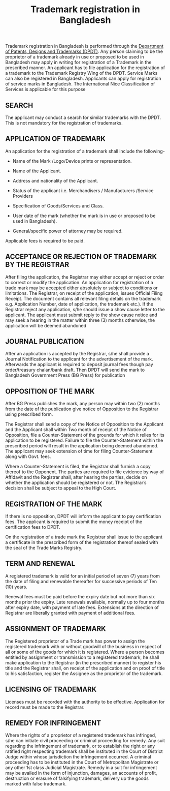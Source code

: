 ﻿---
layout: post
title: Trademark registration in Bangladesh  
---

Trademark registration in Bangladesh is performed through the [Department of Patents, Designs and Trademarks (DPDT)](http://www.dpdt.gov.bd). Any person claiming to be the proprietor of a trademark already in use or proposed to be used in Bangladesh may apply in writing for registration of a Trademark in the prescribed manner. An applicant has to file application for the registration of a trademark to the Trademark Registry Wing of the DPDT. Service Marks can also be registered in Bangladesh. Applicants can apply for registration of service marks in Bangladesh. The International Nice Classification of Services is applicable for this purpose

## SEARCH

The applicant may conduct a search for similar trademarks with the DPDT. This is not mandatory for the registration of trademarks.

## APPLICATION OF TRADEMARK

An application for the registration of a trademark shall include the following-

- Name of the Mark /Logo/Device prints or representation.

- Name of the Applicant.

- Address and nationality of the Applicant.

- Status of the applicant i.e. Merchandisers / Manufacturers /Service Providers

- Specification of Goods/Services and Class.

- User date of the mark (whether the mark is in use or proposed to be used in Bangladesh).

- General/specific power of attorney may be required.

Applicable fees is required to be paid.

## ACCEPTANCE OR REJECTION OF TRADEMARK BY THE REGISTRAR

After filing the application, the Registrar may either accept or reject or order to correct or modify the application. An application for registration of a trade mark may be accepted either absolutely or subject to conditions or limitations. The Registrar, on receipt of the application, issues Official Filing Receipt. The document contains all relevant filing details on the trademark e.g. Application Number, date of application, the trademark etc.). If the Registrar reject any application, s/he should issue a show cause letter to the applicant. The applicant must submit reply to the show cause notice and may seek a hearing in the matter within three (3) months otherwise, the application will be deemed abandoned

## JOURNAL PUBLICATION

After an application is accepted by the Registrar, s/he shall provide a Journal Notification to the applicant for the advertisement of the mark. Afterwards the applicant is required to deposit journal fees though pay order/treasury chalan/bank draft. Then DPDT will send the mark to Bangladesh Government Press (BG Press) for publication

## OPPOSITION OF THE MARK

After BG Press publishes the mark, any person may within two (2) months from the date of the publication give notice of Opposition to the Registrar using prescribed form.

The Registrar shall send a copy of the Notice of Opposition to the Applicant and the Applicant shall within Two month of receipt of the Notice of Opposition, file a Counter-Statement of the grounds for which it relies for its application to be registered. Failure to file the Counter-Statement within the prescribed period will result in the application being deemed abandoned. The applicant may seek extension of time for filing Counter-Statement along with Govt. fees.

Where a Counter-Statement is filed, the Registrar shall furnish a copy thereof to the Opponent. The parties are required to file evidence by way of Affidavit and the Registrar shall, after hearing the parties, decide on whether the application should be registered or not. The Registrar’s decision shall be subject to appeal to the High Court.

## REGISTRATION OF THE MARK

If there is no opposition, DPDT will inform the applicant to pay certification fees. The applicant is required to submit the money receipt of the certification fees to DPDT.

On the registration of a trade mark the Registrar shall issue to the applicant a certificate in the prescribed form of the registration thereof sealed with the seal of the Trade Marks Registry.

## TERM AND RENEWAL

A registered trademark is valid for an initial period of seven (7) years from the date of filing and renewable thereafter for successive periods of Ten (10) years.

Renewal fees must be paid before the expiry date but not more than six months prior the expiry. Late renewals available, normally up to four months after expiry date, with payment of late fees. Extensions at the direction of Registrar are liberally granted with payment of additional fees.

## ASSIGNMENT OF TRADEMARK

The Registered proprietor of a Trade mark has power to assign the registered trademark with or without goodwill of the business in respect of all or some of the goods for which it is registered. Where a person becomes entitled by assignment or transmission to a registered trademark, he shall make application to the Registrar (in the prescribed manner) to register his title and the Registrar shall, on receipt of the application and on proof of title to his satisfaction, register the Assignee as the proprietor of the trademark.

## LICENSING OF TRADEMARK

Licenses must be recorded with the authority to be effective. Application for record must be made to the Registrar.

## REMEDY FOR INFRINGEMENT

Where the rights of a proprietor of a registered trademark has infringed, s/he can initiate civil proceeding or criminal proceeding for remedy. Any suit regarding the infringement of trademark, or to establish the right or any ratified right respecting trademark shall be instituted in the Court of District Judge within whose jurisdiction the infringement occurred. A criminal proceeding has to be instituted in the Court of Metropolitan Magistrate or any other 1st class Judicial Magistrate. Remedy in a suit for infringement may be availed in the form of injunction, damages, an accounts of profit, destruction or erasure of falsifying trademark, delivery up the goods marked with false trademark.


